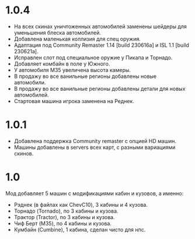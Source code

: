 # 1.0.4
* На всех скинах уничтоженных автомобилей заменены шейдеры для уменьшения блеска автомобилей.
* Добавлена маленькая коллизия для спец оружия.
* Адаптация под Community Remaster 1.14 [build 230616a] и ISL 1.1 [build 230621a].
* Исправлен слот под специальное оружие у Пикапа и Торнадо.
* Добавляет комбайн в поле у Южного.
* У автомобиля M35 увеличена высота камеры.
* В продажу во все ванильные регионы добавлены новые автомобили.
* В продажу во все ванильные регионы добавлены детали для новых автомобилей.
* Стартовая машина игрока заменена на Реднек.
# 1.0.1
* Добавлена поддержка Community remaster с опцией HD машин.
* Машины добавлены в servers всех карт, с разными вариациями скинов.
# 1.0
Мод добавляет 5 машин с модификациями кабин и кузовов, а именно:
* Рэднек (в файлах как ChevC10), 3 кабины и 4 кузова.
* Торнадо (Tornado), по 3 кабины и кузова.
* Трактор (Tractor), по 3 кабины и кузова.
* Чиф Берт (M35), по 4 кабины и кузова.
* Кумбайн (Cumbine), 1 кабина, сделан чисто для нпс.
